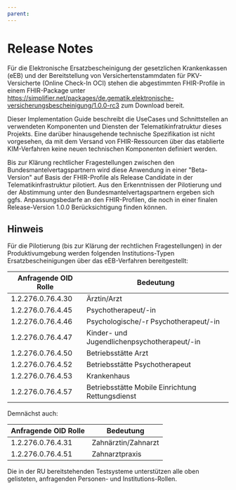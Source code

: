 ```yaml
---
parent:
---
```

# Release Notes

Für die Elektronische Ersatzbescheinigung der gesetzlichen Krankenkassen (eEB) und der Bereitstellung von Versichertenstammdaten für PKV-Versicherte (Online Check-In OCI) stehen die abgestimmten FHIR-Profile in einem FHIR-Package unter <https://simplifier.net/packages/de.gematik.elektronische-versicherungsbescheinigung/1.0.0-rc3> zum Download bereit.

Dieser Implementation Guide beschreibt die UseCases und Schnittstellen an verwendeten Komponenten und Diensten der Telematikinfratruktur dieses Projekts. Eine darüber hinausgehende technische Spezifikation ist nicht vorgesehen, da mit dem Versand von FHIR-Ressourcen über das etablierte KIM-Verfahren keine neuen technischen Komponenten definiert werden.

Bis zur Klärung rechtlicher Fragestellungen zwischen den Bundesmantelvertagspartnern wird diese Anwendung in einer "Beta-Version" auf Basis der FHIR-Profile als Release Candidate in der Telematikinfrastruktur pilotiert. Aus den Erkenntnissen der Pilotierung und der Abstimmung unter den Bundesmantelvertagspartnern ergeben sich ggfs. Anpassungsbedarfe an den FHIR-Profilen, die noch in einer finalen Release-Version 1.0.0 Berücksichtigung finden können.

## Hinweis

Für die Pilotierung (bis zur Klärung der rechtlichen Fragestellungen) in der Produktivumgebung werden folgenden Institutions-Typen Ersatzbescheinigungen über das eEB-Verfahren bereitgestellt:

| Anfragende OID Rolle | Bedeutung |
|----------------------|---|
| 1.2.276.0.76.4.30 | Ärztin/Arzt |
| 1.2.276.0.76.4.45 | Psychotherapeut/-in |
| 1.2.276.0.76.4.46 | Psychologische/-r Psychotherapeut/-in |
| 1.2.276.0.76.4.47 | Kinder- und Jugendlichenpsychotherapeut/-in |
| 1.2.276.0.76.4.50 | Betriebsstätte Arzt |
| 1.2.276.0.76.4.52 | Betriebsstätte Psychotherapeut |
| 1.2.276.0.76.4.53 | Krankenhaus |
| 1.2.276.0.76.4.57 | Betriebsstätte Mobile Einrichtung Rettungsdienst |

Demnächst auch:

| Anfragende OID Rolle | Bedeutung |
|----------------------|---|
| 1.2.276.0.76.4.31 | Zahnärztin/Zahnarzt |
| 1.2.276.0.76.4.51 | Zahnarztpraxis |

Die in der RU bereitstehenden Testsysteme unterstützen alle oben gelisteten, anfragenden Personen- und Institutions-Rollen.
